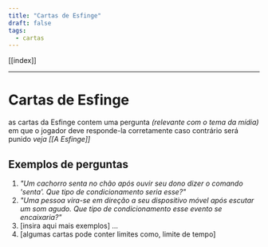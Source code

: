 ```yaml
---
title: "Cartas de Esfinge"
draft: false
tags:
  - cartas
---
```

[[index]]

---

# Cartas de Esfinge

as cartas da Esfinge contem uma pergunta _(relevante com o tema da mídia)_  
em que o jogador deve responde-la corretamente caso contrário será punido _veja [[A Esfinge]]_


## Exemplos de perguntas

1. _"Um cachorro senta no chão após ouvir seu dono dizer o comando 'senta'. Que tipo de condicionamento seria esse?"_
2. _"Uma pessoa vira-se em direção a seu dispositivo móvel após escutar um som agudo. Que tipo de condicionamento esse evento se encaixaria?"_
3. \[insira aqui mais exemplos] ...
4. \[algumas cartas pode conter limites como, limite de tempo]